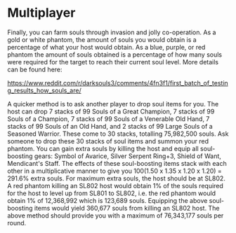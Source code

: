 # Multiplayer

Finally, you can farm souls through invasion and jolly co-operation. As a gold
or white phantom, the amount of souls you would obtain is a percentage of what
your host would obtain. As a blue, purple, or red phantom the amount of souls
obtained is a percentage of how many souls were required for the target to reach
their current soul level. More details can be found here:

https://www.reddit.com/r/darksouls3/comments/4fn3f1/first_batch_of_testing_results_how_souls_are/

A quicker method is to ask another player to drop soul items for you. The host
can drop 7 stacks of 99 Souls of a Great Champion, 7 stacks of 99 Souls of a
Champion, 7 stacks of 99 Souls of a Venerable Old Hand, 7 stacks of 99 Souls of
an Old Hand, and 2 stacks of 99 Large Souls of a Seasoned Warrior. These come to
30 stacks, totalling 75,982,500 souls. Ask someone to drop these 30 stacks of
soul items and summon your red phantom. You can gain extra souls by killing the
host and equip all soul-boosting gears: Symbol of Avarice, Silver Serpent
Ring+3, Shield of Want, Mendicant's Staff. The effects of these soul-boosting
items stack with each other in a multiplicative manner to give you 100(1.50 x
1.35 x 1.20 x 1.20) = 291.6% extra souls. For maximum extra souls, the host
should be at SL802. A red phantom killing an SL802 host would obtain 1% of the
souls required for the host to level up from SL801 to SL802, i.e. the red
phantom would obtain 1% of 12,368,992 which is 123,689 souls. Equipping the
above soul-boosting items would yield 360,677 souls from killing an SL802 host.
The above method should provide you with a maximum of 76,343,177 souls per
round.
